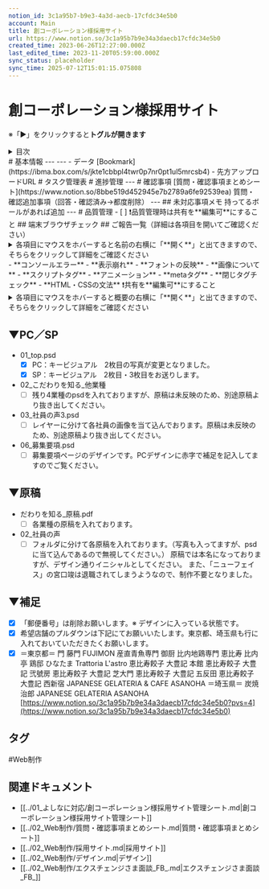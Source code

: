 ```yaml
---
notion_id: 3c1a95b7-b9e3-4a3d-aecb-17cfdc34e5b0
account: Main
title: 創コーポレーション様採用サイト
url: https://www.notion.so/3c1a95b7b9e34a3daecb17cfdc34e5b0
created_time: 2023-06-26T12:27:00.000Z
last_edited_time: 2023-11-20T05:59:00.000Z
sync_status: placeholder
sync_time: 2025-07-12T15:01:15.075808
---
```

# 創コーポレーション様採用サイト

  ※「▶︎」をクリックすると**トグルが開きます**
  <details>
  <summary>目次</summary>
  </details>
  # 基本情報
  ---
  ---
  - データ
  [Bookmark](https://ibma.box.com/s/jkte1cbbpl4twr0p7nr0pt1ul5mrcsb4)
  - 先方アップロードURL
  # タスク管理表
  # 進捗管理
  ---
  # 確認事項
  [質問・確認事項まとめシート](https://www.notion.so/8bbe519d452945e7b2789a6fe92539ea) 
  質問・確認追加事項（回答・確認済み→都度削除）
  ---
  ## 未対応事項メモ
  持ってるボールがあれば追加
  ---
  # 品質管理
  - [ ] ❗️品質管理時は共有を**編集可**にすること
  ## 端末ブラウザチェック
  ## ご報告一覧（詳細は各項目を開いてご確認ください）
  <details>
  <summary>各項目にマウスをホバーすると名前の右横に「**開く**」と出てきますので、そちらをクリックして詳細をご確認ください</summary>
  </details>
  - **コンソールエラー**
  - **表示崩れ**
  - **フォントの反映**
  - **画像について**
  - **スクリプトタグ**
  - **アニメーション**
  - **metaタグ**
  - **閉じタグチェック**
  - **HTML・CSSの文法**
  ❗️共有を**編集可**にすること
  <details>
  <summary>各項目にマウスをホバーすると概要の右横に「**開く**」と出てきますので、そちらをクリックして詳細をご確認ください</summary>
  </details>
  
## ▼PC／SP
- 01_top.psd
  - [x] PC：キービジュアル　2枚目の写真が変更となりました。
  - [x] SP：キービジュアル　2枚目・3枚目をお送りします。
- 02_こだわりを知る_他業種
  - [ ] 残り4業種のpsdを入れておりますが、原稿は未反映のため、別途原稿より抜き出してください。
- 03_社員の声3.psd
  - [ ] レイヤーに分けて各社員の画像を当て込んでおります。原稿は未反映のため、別途原稿より抜き出してください。
- 06_募集要項.psd
  - [ ] 募集要項ページのデザインです。PCデザインに赤字で補足を記入してますのでご覧ください。
## ▼原稿
- だわりを知る_原稿.pdf
  - [ ] 各業種の原稿を入れております。
- 02_社員の声
  - [ ] フォルダに分けて各原稿を入れております。（写真も入ってますが、psdに当て込んであるので無視してください。）
原稿では本名になっておりますが、デザイン通りイニシャルとしてください。
また、「ニューフェイス」の宮口竣は退職されてしまうようなので、制作不要となりました。
## ▼補足
- [x] 「郵便番号」は削除お願いします。※ デザインに入っている状態です。
- [x] 希望店舗のプルダウンは下記にてお願いいたします。東京都、埼玉県も行に入れておいていただきたくお願いします。
- [x] ＝東京都＝
門
藤門 FUJIMON
産直青魚専門 御厨
比内地鶏専門 恵比寿 比内亭
鶏邸 ひなたま
Trattoria L'astro
恵比寿餃子 大豊記 本館
恵比寿餃子 大豊記 弐號房
恵比寿餃子 大豊記 芝大門
恵比寿餃子 大豊記 五反田
恵比寿餃子 大豊記 西新宿
JAPANESE GELATERIA & CAFE ASANOHA
＝埼玉県＝
炭焼治郎
JAPANESE GELATERIA ASANOHA
[https://www.notion.so/3c1a95b7b9e34a3daecb17cfdc34e5b0?pvs=4](https://www.notion.so/3c1a95b7b9e34a3daecb17cfdc34e5b0)

## タグ

#Web制作 

## 関連ドキュメント

- [[../01_よしなに対応/創コーポレーション様採用サイト管理シート.md|創コーポレーション様採用サイト管理シート]]
- [[../02_Web制作/質問・確認事項まとめシート.md|質問・確認事項まとめシート]]
- [[../02_Web制作/採用サイト.md|採用サイト]]
- [[../02_Web制作/デザイン.md|デザイン]]
- [[../02_Web制作/エクスチェンジさま面談_FB_.md|エクスチェンジさま面談_FB_]]
